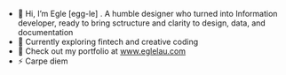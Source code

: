 - 🌲 Hi, I’m Egle [egg-le] . A humble designer who turned into Information developer, ready to bring sctructure and clarity to design, data, and documentation
- 👀 Currently exploring fintech and creative coding
- 🎨 Check out my portfolio at www.eglelau.com
- ⚡ Carpe diem 

<!---
egle-lau/egle-lau is a ✨ special ✨ repository because its `README.md` (this file) appears on your GitHub profile.
You can click the Preview link to take a look at your changes.
--->
